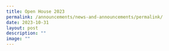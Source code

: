 ```yaml
---
title: Open House 2023
permalink: /announcements/news-and-announcements/permalink/
date: 2023-10-31
layout: post
description: ""
image: ""
---
```

